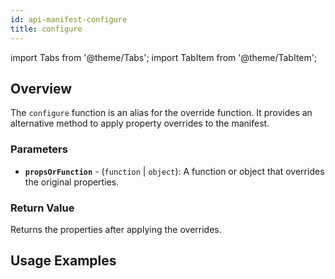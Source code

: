 ```yaml
---
id: api-manifest-configure
title: configure
---
```


import Tabs from '@theme/Tabs';
import TabItem from '@theme/TabItem';


## Overview
The `configure` function is an alias for the override function. It provides an alternative method to apply property overrides to the manifest.

### Parameters
- **`propsOrFunction`** - (`function` | `object`): A function or object that overrides the original properties.


### Return Value
Returns the properties after applying the overrides.

## Usage Examples